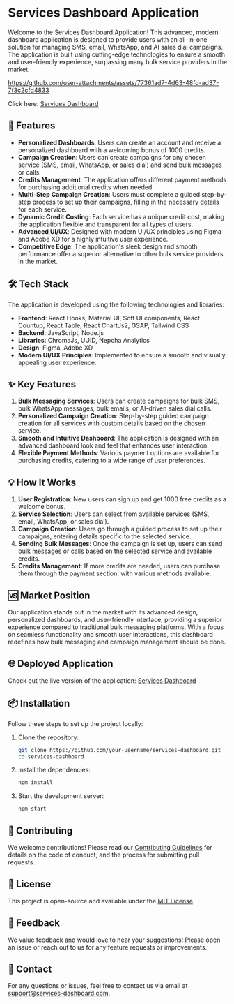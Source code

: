 # Services Dashboard Application


Welcome to the Services Dashboard Application! This advanced, modern dashboard application is designed to provide users with an all-in-one solution for managing SMS, email, WhatsApp, and AI sales dial campaigns. The application is built using cutting-edge technologies to ensure a smooth and user-friendly experience, surpassing many bulk service providers in the market.


https://github.com/user-attachments/assets/77361ad7-4d63-48fd-ad37-7f3c2cfd4833


Click here: [Services Dashboard](https://sampledashboard-services.netlify.app/)

## 🚀 Features

- **Personalized Dashboards**: Users can create an account and receive a personalized dashboard with a welcoming bonus of 1000 credits.
- **Campaign Creation**: Users can create campaigns for any chosen service (SMS, email, WhatsApp, or sales dial) and send bulk messages or calls.
- **Credits Management**: The application offers different payment methods for purchasing additional credits when needed.
- **Multi-Step Campaign Creation**: Users must complete a guided step-by-step process to set up their campaigns, filling in the necessary details for each service.
- **Dynamic Credit Costing**: Each service has a unique credit cost, making the application flexible and transparent for all types of users.
- **Advanced UI/UX**: Designed with modern UI/UX principles using Figma and Adobe XD for a highly intuitive user experience.
- **Competitive Edge**: The application's sleek design and smooth performance offer a superior alternative to other bulk service providers in the market.

## 🛠️ Tech Stack

The application is developed using the following technologies and libraries:

- **Frontend**: React Hooks, Material UI, Soft UI components, React Countup, React Table, React ChartJs2, GSAP, Tailwind CSS
- **Backend**: JavaScript, Node.js
- **Libraries**: ChromaJs, UUID, Nepcha Analytics
- **Design**: Figma, Adobe XD
- **Modern UI/UX Principles**: Implemented to ensure a smooth and visually appealing user experience.

## ✨ Key Features

1. **Bulk Messaging Services**: Users can create campaigns for bulk SMS, bulk WhatsApp messages, bulk emails, or AI-driven sales dial calls.
2. **Personalized Campaign Creation**: Step-by-step guided campaign creation for all services with custom details based on the chosen service.
3. **Smooth and Intuitive Dashboard**: The application is designed with an advanced dashboard look and feel that enhances user interaction.
4. **Flexible Payment Methods**: Various payment options are available for purchasing credits, catering to a wide range of user preferences.

## 💡 How It Works

1. **User Registration**: New users can sign up and get 1000 free credits as a welcome bonus.
2. **Service Selection**: Users can select from available services (SMS, email, WhatsApp, or sales dial).
3. **Campaign Creation**: Users go through a guided process to set up their campaigns, entering details specific to the selected service.
4. **Sending Bulk Messages**: Once the campaign is set up, users can send bulk messages or calls based on the selected service and available credits.
5. **Credits Management**: If more credits are needed, users can purchase them through the payment section, with various methods available.

## 🆚 Market Position

Our application stands out in the market with its advanced design, personalized dashboards, and user-friendly interface, providing a superior experience compared to traditional bulk messaging platforms. With a focus on seamless functionality and smooth user interactions, this dashboard redefines how bulk messaging and campaign management should be done.


## 🌐 Deployed Application

Check out the live version of the application: [Services Dashboard](https://sampledashboard-services.netlify.app/)

## 📦 Installation

Follow these steps to set up the project locally:

1. Clone the repository:

   ```bash
   git clone https://github.com/your-username/services-dashboard.git
   cd services-dashboard
   ```

2. Install the dependencies:

   ```bash
   npm install
   ```

3. Start the development server:

   ```bash
   npm start
   ```

## 🤝 Contributing

We welcome contributions! Please read our [Contributing Guidelines](CONTRIBUTING.md) for details on the code of conduct, and the process for submitting pull requests.

## 📜 License

This project is open-source and available under the [MIT License](LICENSE).

## 📝 Feedback

We value feedback and would love to hear your suggestions! Please open an issue or reach out to us for any feature requests or improvements.

## 📧 Contact

For any questions or issues, feel free to contact us via email at support@services-dashboard.com.
```
